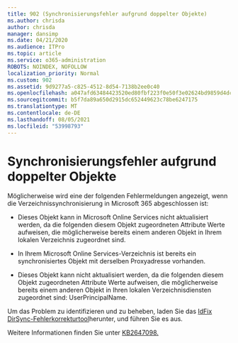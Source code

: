 ```yaml
---
title: 902 (Synchronisierungsfehler aufgrund doppelter Objekte)
ms.author: chrisda
author: chrisda
manager: dansimp
ms.date: 04/21/2020
ms.audience: ITPro
ms.topic: article
ms.service: o365-administration
ROBOTS: NOINDEX, NOFOLLOW
localization_priority: Normal
ms.custom: 902
ms.assetid: 9d9277a5-c825-4512-8d54-7138b2ee0c40
ms.openlocfilehash: a047afd63484423520ed80fbf223f0e50f3e02624bd9859d4dcbbd94cf23143f
ms.sourcegitcommit: b5f7da89a650d2915dc652449623c78be6247175
ms.translationtype: MT
ms.contentlocale: de-DE
ms.lasthandoff: 08/05/2021
ms.locfileid: "53998793"
---
```

# <a name="sync-errors-due-to-duplicate-objects"></a>Synchronisierungsfehler aufgrund doppelter Objekte

Möglicherweise wird eine der folgenden Fehlermeldungen angezeigt, wenn die Verzeichnissynchronisierung in Microsoft 365 abgeschlossen ist:

- Dieses Objekt kann in Microsoft Online Services nicht aktualisiert werden, da die folgenden diesem Objekt zugeordneten Attribute Werte aufweisen, die möglicherweise bereits einem anderen Objekt in Ihrem lokalen Verzeichnis zugeordnet sind.

- In Ihrem Microsoft Online Services-Verzeichnis ist bereits ein synchronisiertes Objekt mit derselben Proxyadresse vorhanden.

- Dieses Objekt kann nicht aktualisiert werden, da die folgenden diesem Objekt zugeordneten Attribute Werte aufweisen, die möglicherweise bereits einem anderen Objekt in Ihren lokalen Verzeichnisdiensten zugeordnet sind: UserPrincipalName.

Um das Problem zu identifizieren und zu beheben, laden Sie das [IdFix DirSync-Fehlerkorrekturtool](https://github.com/Microsoft/idfix)herunter, und führen Sie es aus.

Weitere Informationen finden Sie unter [KB2647098.](https://support.microsoft.com/help/2647098/duplicate-or-invalid-attributes-prevent-directory-synchronization-in-o)
